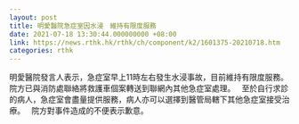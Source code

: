 ```yaml
---
layout: post
title: 明愛醫院急症室因水浸　維持有限度服務
date: 2021-07-18 13:30:44.000000000 +08:00
link: https://news.rthk.hk/rthk/ch/component/k2/1601375-20210718.htm
categories: rthk
---
```


明愛醫院發言人表示，急症室早上11時左右發生水浸事故，目前維持有限度服務。院方已與消防處聯絡將救護車個案轉送到聯網內其他急症室處理。
 
至於自行求診的病人，急症室會盡量提供服務，病人亦可以選擇到醫管局轄下其他急症室接受治療。
 
院方對事件造成的不便表示歉意。
